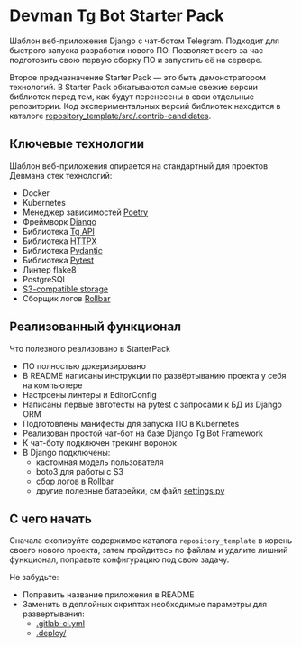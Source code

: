 # Devman Tg Bot Starter Pack

Шаблон веб-приложения Django с чат-ботом Telegram. Подходит для быстрого запуска разработки нового ПО. Позволяет всего за час подготовить свою первую сборку ПО и запустить её на сервере.

Второе предназначение Starter Pack — это быть демонстратором технологий. В Starter Pack обкатываются самые свежие версии библиотек перед тем, как будут перенесены в свои отдельные репозитории. Код экспериментальных версий библиотек находится в каталоге [repository_template/src/.contrib-candidates](repository_template/src/.contrib-candidates).

## Ключевые технологии

Шаблон веб-приложения опирается на стандартный для проектов Девмана стек технологий:

- Docker
- Kubernetes
- Менеджер зависимостей [Poetry](https://python-poetry.org/)
- Фреймворк [Django](https://www.djangoproject.com/)
- Библиотека [Tg API](https://gitlab.levelupdev.ru/dvmn-open-source-dev-tools/tg_api)
- Библиотека [HTTPX](https://www.python-httpx.org/)
- Библиотека [Pydantic](https://docs.pydantic.dev/latest/)
- Библиотека [Pytest](https://docs.pytest.org/en/latest/)
- Линтер flake8
- PostgreSQL
- [S3-compatible storage](https://cloud.yandex.ru/docs/glossary/s3)
- Сборщик логов [Rollbar](https://rollbar.com/)

## Реализованный функционал

Что полезного реализовано в StarterPack

- ПО полностью докеризировано
- В README написаны инструкции по развёртыванию проекта у себя на компьютере
- Настроены линтеры и EditorConfig
- Написаны первые автотесты на pytest с запросами к БД из Django ORM
- Подготовлены манифесты для запуска ПО в Kubernetes
- Реализован простой чат-бот на базе Django Tg Bot Framework
- К чат-боту подключен трекинг воронок
- В Django подключены:
    - кастомная модель пользователя
    - boto3 для работы с S3
    - сбор логов в Rollbar
    - другие полезные батарейки, см файл [settings.py](repository_template/src/project/settings.py)

## С чего начать

Сначала скопируйте содержимое каталога `repository_template` в корень своего нового проекта, затем пройдитесь по файлам и удалите лишний функционал, поправьте конфигурацию под свою задачу.

Не забудьте:

- Поправить название приложения в README
- Заменить в деплойных скриптах необходимые параметры для развертывания:
    - [.gitlab-ci.yml](repository_template/.gitlab-ci.yml)
    - [.deploy/](repository_template/.deploy)
